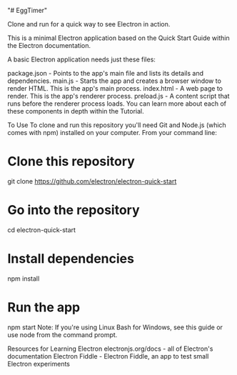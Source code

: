 "# EggTimer" 


Clone and run for a quick way to see Electron in action.

This is a minimal Electron application based on the Quick Start Guide within the Electron documentation.

A basic Electron application needs just these files:

package.json - Points to the app's main file and lists its details and dependencies.
main.js - Starts the app and creates a browser window to render HTML. This is the app's main process.
index.html - A web page to render. This is the app's renderer process.
preload.js - A content script that runs before the renderer process loads.
You can learn more about each of these components in depth within the Tutorial.

To Use
To clone and run this repository you'll need Git and Node.js (which comes with npm) installed on your computer. From your command line:

# Clone this repository
git clone https://github.com/electron/electron-quick-start
# Go into the repository
cd electron-quick-start
# Install dependencies
npm install
# Run the app
npm start
Note: If you're using Linux Bash for Windows, see this guide or use node from the command prompt.

Resources for Learning Electron
electronjs.org/docs - all of Electron's documentation
Electron Fiddle - Electron Fiddle, an app to test small Electron experiments
